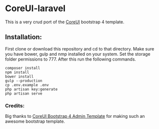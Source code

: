 # CoreUI-laravel
This is a very crud port of the [CoreUI](https://github.com/mrholek/CoreUI-Free-Bootstrap-Admin-Template) bootstrap 4 template.

## Installation:
First clone or download this repository and cd to that directory.
Make sure you have bower, gulp and nmp installed on your system. Set the storage folder permissions to 777. After this run the following commands.
```
composer install
npm install
bower install
gulp --production
cp .env.example .env
php artisan key:generate
php artisan serve
```

### Credits:
Big thanks to [CoreUI Bootstrap 4 Admin Template](https://github.com/mrholek/CoreUI-Free-Bootstrap-Admin-Template) for making such an awesome bootstrap template.
